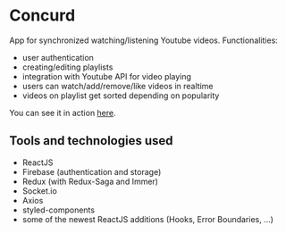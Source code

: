# Concurd

App for synchronized watching/listening Youtube videos.
Functionalities:

- user authentication
- creating/editing playlists
- integration with Youtube API for video playing
- users can watch/add/remove/like videos in realtime
- videos on playlist get sorted depending on popularity

You can see it in action [here](https://concurd.herokuapp.com).

## Tools and technologies used

- ReactJS
- Firebase (authentication and storage)
- Redux (with Redux-Saga and Immer)
- Socket.io
- Axios
- styled-components
- some of the newest ReactJS additions (Hooks, Error Boundaries, ...)
